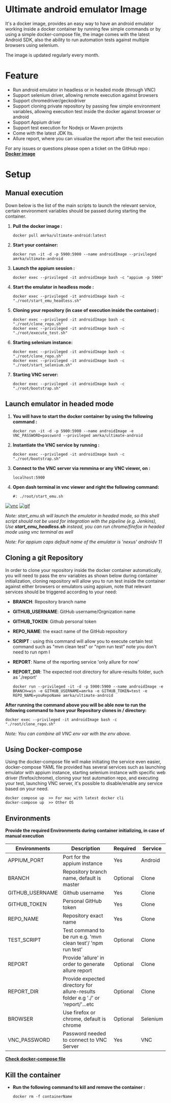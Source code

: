 # Ultimate android emulator Image

It's a docker image, provides an easy way to have an android emulator working inside a docker container by running few simple commands or by using a simple docker-compose file, the image comes with the latest Android SDK, also the ability to run automation tests against multiple browsers using selenium.

The image is updated regularly every month.

# Feature

- Run android emulator in headless or in headed mode (through VNC)
- Support selenium driver, allowing remote execution against browsers
- Support chromedriver/geckodriver
- Support cloning private repository by passing few simple environment variables, allowing execution test inside the docker against browser or android
- Support Appium driver
- Support test execution for Nodejs or Maven projects
- Come with the latest JDK lts.
- Allure report, where you can visualize the report after the test execution 
<!-- Perform automatic updates every time docker-compose file is up -->

<!-- Emulator image is x86 CPU to enhance its speed and performance, also google play services have been added. -->

For any issues or questions please open a ticket on the GitHub repo : 
**[Docker image](https://hub.docker.com/repository/docker/amrka/ultimate-android)**


# Setup

## Manual execution

Down below is the list of the main scripts to launch the relevant service, certain environment variables should be passed during starting the container.

1.  **Pull the docker image :** 

        docker pull amrka/ultimate-android:latest
    
3.  **Start your container:**

        docker run -it -d -p 5900:5900 --name androidImage --privileged amrka/ultimate-android    

4.  **Launch the appium session :**

        docker exec --privileged -it androidImage bash -c "appium -p 5900"
 
5.  **Start the emulator in headless mode :**

        docker exec --privileged -it androidImage bash -c "./root/start_emu_headless.sh"

6.  **Cloning your repository (in case of execution inside the container) :**

        docker exec --privileged -it androidImage bash -c "./root/clone_repo.sh"
        docker exec --privileged -it androidImage bash -c "./root/execute_test.sh"

7.  **Starting selenium instance:**

        docker exec --privileged -it androidImage bash -c "./root/clone_repo.sh"
        docker exec --privileged -it androidImage bash -c "./root/start_selenium.sh"

8.  **Starting VNC server:**

        docker exec --privileged -it androidImage bash -c "./root/bootstrap.sh"



## Launch emulator in headed mode


1.  **You will have to start the docker container by using the following command :**

        docker run -it -d -p 5900:5900 --name androidImage -e VNC_PASSWORD=password --privileged amrka/ultimate-android

2.  **Instantiate the VNC service by running :**

        docker exec --privileged -it androidImage bash -c "./root/bootstrap.sh"

3.  **Connect to the VNC server via remmina or any VNC viewer, on :**
          
        localhost:5900
    
4.  **Open dash terminal in vnc viewer and right the following command:** 

        #: ./root/start_emu.sh
 
<a href="https://ibb.co/pPq0bn9"><img src="https://i.ibb.co/pPq0bn9/vnc.png" alt="vnc" border="0"></a>       <a href="https://ibb.co/cJB6qkX"><img src="https://i.ibb.co/cJB6qkX/gif.gif"       alt="gif" border="0"></a>
    
*Note: start_emu.sh will launch the emulator in headed mode, so this shell script should not be used for integration with the pipeline (e.g. Jenkins), Use **start_emu_headless.sh** instead, you can run chrome/firefox in headed mode using vnc terminal as well*

*Note: For appium caps default name of the emulator is 'nexus' androidv 11*

## Cloning a git Repository
In order to clone your repository inside the docker container automatically, you will need to pass the env variables as shown below during container initialization, cloning repository will allow you to run test inside the container against either browsers or emulators using appium, note that relevant services should be triggered according to your need:

-   **BRANCH**: Repository branch name
-   **GITHUB_USERNAME**: GitHub username/Orgnization name
-   **GITHUB_TOKEN**: Github personal token
-   **REPO_NAME**: the exact name of the GitHub repository
-   **SCRIPT** : using this command will allow you to execute certain test command such as "mvn clean test" or "npm run test" note you don't need to run npm I
-   **REPORT**: Name of the reporting service 'only allure for now'
-   **REPORT_DIR**: The expected root directory for allure-results folder, such as './report'

        docker run --privileged -it -d -p 5900:5900 --name androidImage -e BRANCH=win -e GITHUB_USERNAME=amrka -e GITHUB_TOKEN=test -e REPO_NAME=youRepoName amrka/ultimate-android

**After running the command above you will be able now to run the following command to have your Repository clones in / directory:**

    docker exec --privileged -it androidImage bash -c "./root/clone_repo.sh"

*Note: You can combine all VNC env var with the env above.*

## Using Docker-compose

Using the docker-compose file will make initiating the service even easier, docker-compose YAML file provided has several services such as launching emulator with appium instance, starting selenium instance with specific web driver (firefox/chrome), cloning your test automation repo, and executing your test, launching VNC server, it's possible to disable/enable any service based on your need.
    
    docker compose up  >> For mac with latest docker cli
    docker-compose up  >> Other OS


## Environments

**Provide the required Environments during container initializing, in case of manual execution** 

| Environments      | Description                                                                                                     | Required |  Service   |
| ----------------- | -------------------------------------------------------------------------------------------------------- | ------------ | ------------- |
| APPIUM_PORT       | Port for the appium instance                                                                             | Yes         | Android    |
| BRANCH            | Repository branch name, default is master                                                                | Optional | Clone      |
| GITHUB_USERNAME   | Github username                                                                                          | Yes         | Clone      |
| GITHUB_TOKEN      | Personal GitHub token                                                                                    | Yes        | Clone      |
| REPO_NAME         | Repository exact name                                                                                    | Yes        | Clone      |
| TEST_SCRIPT       | Test command to be run e.g. 'mvn clean test'/ 'npm run test'                                             | Optional | Clone      |
| REPORT              | Provide 'allure' in order to generate allure report                                                    | Optional | Clone      |
| REPORT_DIR              | Provide expected directory for allure-results folder e.g './' or 'report/'...etc                   | Optional | Clone      |
| BROWSER           | Use firefox or chrome, default is chrome                                                                 | Optional | Selenium   |
| VNC_PASSWORD      | Password needed to connect to VNC Server                                                                 | Yes         | VNC        |

**[Check docker-compose file](https://github.com/Amrkamel1/Android-Emulator-Docker)**


## Kill the container

-   **Run the following command to kill and remove the container :** 

        docker rm -f containerName
